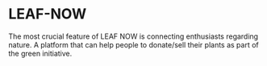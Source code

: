 # LEAF-NOW
The most crucial feature of LEAF NOW is connecting enthusiasts regarding nature. A platform that can help people to donate/sell their plants as part of the green initiative.
